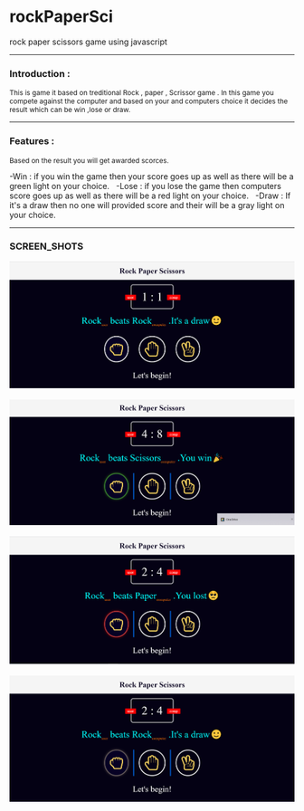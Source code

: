 # rockPaperSci
 rock paper scissors game using javascript
 
 ----
 
 ### Introduction :
<p style ="font-size: 12px ;">This is game it based on treditional Rock , paper , Scrissor game . In this game you compete against the computer and based on your and computers choice it decides the result which can be win ,lose or draw. </p>

----

### Features :
<p style ="font-size: 12px ;">Based on the result you will get awarded scorces.</p>
-Win : if you win the game then your score goes up as well as there will be a green light on your choice. &nbsp;
-Lose : if you lose the game then computers score goes up as well as there will be a red light on your choice. &nbsp;
-Draw : If it's a draw then no one will provided score and their will be a gray light on your choice. &nbsp;

----

### SCREEN_SHOTS
![starts](https://github.com/snippy066/rockPaperSci/blob/main/images/2021-07-13%20(1).png) &nbsp;
![Win](https://github.com/snippy066/rockPaperSci/blob/main/images/2021-07-13%20(17).png) &nbsp;
![lose](https://github.com/snippy066/rockPaperSci/blob/main/images/2021-07-13%20(10).png) &nbsp;
![draw](https://github.com/snippy066/rockPaperSci/blob/main/images/2021-07-13%20(11).png) &nbsp;



